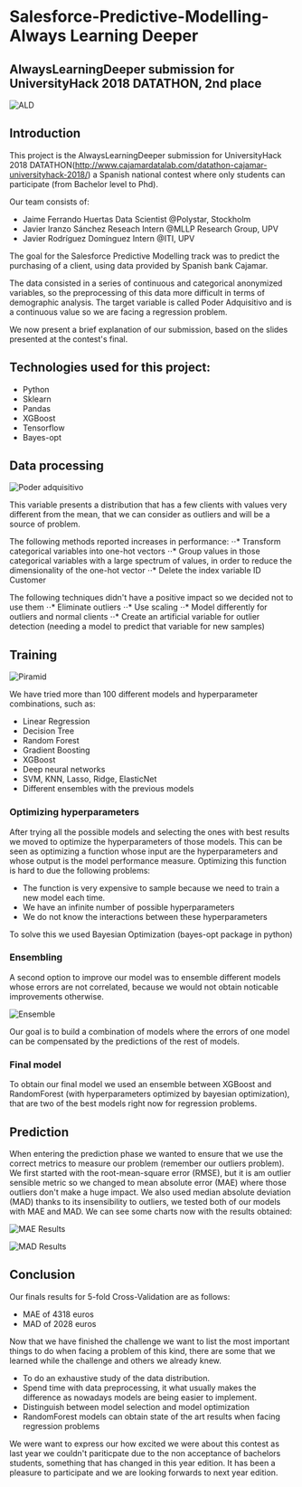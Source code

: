 # Salesforce-Predictive-Modelling-Always Learning Deeper

## AlwaysLearningDeeper submission for UniversityHack 2018 DATATHON, 2nd place

![ALD](assets/ALD.png)


## Introduction

This project is the AlwaysLearningDeeper submission for UniversityHack 2018 DATATHON(http://www.cajamardatalab.com/datathon-cajamar-universityhack-2018/) a Spanish national contest where only students can participate (from Bachelor level to Phd).

Our team consists of:
* Jaime Ferrando Huertas Data Scientist @Polystar, Stockholm
* Javier Iranzo Sánchez  Reseach Intern @MLLP Research Group, UPV
* Javier Rodríguez Domínguez Intern @ITI, UPV

The goal for the Salesforce Predictive Modelling track was to predict the purchasing of a client, using data provided by Spanish bank Cajamar. 

The data consisted in a series of continuous and categorical anonymized variables, so the preprocessing of this data more difficult in terms of demographic analysis. The target variable is called Poder Adquisitivo and is a continuous value so we are facing a regression problem. 

We now present a brief explanation of our submission, based on the slides presented at the contest's final.


## Technologies used for this project:
*  Python
*  Sklearn
*  Pandas
*  XGBoost
*  Tensorflow
*  Bayes-opt

## Data processing
![Poder adquisitivo](assets/dist_valor_adq.png)

This variable presents a distribution that has a few clients with values very  different from the mean, that we can consider as outliers and will be a source of problem.

The following methods reported increases in performance:
⋅⋅* Transform categorical variables into one-hot vectors
⋅⋅* Group values in those categorical variables with a large spectrum of values, in order to reduce the dimensionality of the one-hot vector
⋅⋅* Delete the index variable ID Customer

The following techniques  didn't have a positive impact so we decided not to use them
⋅⋅* Eliminate outliers
⋅⋅* Use scaling
⋅⋅* Model differently for outliers and normal clients
⋅⋅* Create an artificial variable for outlier detection (needing a model to predict that variable for new samples)

## Training
![Piramid](assets/piramid.PNG)

We have tried more than 100 different models and hyperparameter combinations, such as:
* Linear Regression 
* Decision Tree
* Random Forest
* Gradient Boosting
* XGBoost
* Deep neural networks
* SVM, KNN, Lasso, Ridge, ElasticNet
* Different ensembles with the previous models

### Optimizing hyperparameters

After trying all the possible models and selecting the ones with best results we moved to optimize the hyperparameters of those models. This can be seen as optimizing a function whose input are the hyperparameters and whose output is the model performance measure. Optimizing this function is hard to due the following problems:
* The function is very expensive to sample because we need to train a new model each time.
* We have an infinite number of possible hyperparameters 
* We do not know the interactions between these hyperparameters

To solve this we used Bayesian Optimization (bayes-opt package in python)

### Ensembling

A second option to improve our model was to ensemble different models whose errors are not correlated, because we would not obtain noticable improvements otherwise. 

![Ensemble](assets/correl.png)

Our goal is to build a combination of models where the errors of one model can be compensated by the predictions of the rest of models.

### Final model

To obtain our final model we used an ensemble between XGBoost and RandomForest (with hyperparameters optimized by bayesian optimization), that are two of the best models right now for regression problems.

## Prediction

When entering the prediction phase we wanted to ensure that we use the correct metrics to measure our problem (remember our outliers problem). We first started with the root-mean-square error (RMSE), but it is am outlier sensible metric so we changed to mean absolute error (MAE) where those outliers don't make a huge impact. We also used median absolute deviation (MAD) thanks to its insensibility to outliers, we tested both of our models with MAE and MAD. We can see some charts now with the results obtained:

![MAE Results](assets/mae.jpg)

![MAD Results](assets/MAD.jpg)

## Conclusion

Our finals results for 5-fold Cross-Validation are as follows:
* MAE of 4318 euros
* MAD of 2028 euros

Now that we have finished the challenge we want to list the most important things to do when facing a problem of this kind, there are some that we learned while the challenge and others we already knew.

* To do an exhaustive study of the data distribution.
* Spend time with data preprocessing, it what usually makes the difference as nowadays models are being easier to implement.
* Distinguish between model selection and model optimization
* RandomForest models can obtain state of the art results when facing regression problems

We were want to express our how excited we were about this contest as last year we couldn't pariticpate due to the non acceptance of bachelors students, something that has changed in this year edition. It has been a pleasure to participate and we are looking forwards to next year edition.
